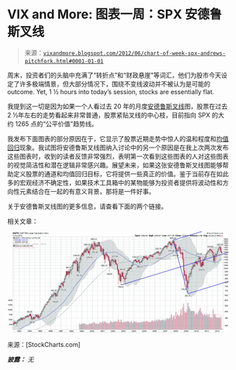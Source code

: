 <!--yml

分类：未分类

日期：2024-05-18 16:28:52

-->

# VIX and More: 图表一周：SPX 安德鲁斯叉线

> 来源：[`vixandmore.blogspot.com/2012/06/chart-of-week-spx-andrews-pitchfork.html#0001-01-01`](http://vixandmore.blogspot.com/2012/06/chart-of-week-spx-andrews-pitchfork.html#0001-01-01)

周末，投资者们的头脑中充满了“转折点”和“财政悬崖”等词汇，他们为股市今天设定了许多极端情景，但大部分情况下，围绕不变线波动并不被认为是可能的 outcome. Yet, 1 ½ hours into today’s session, stocks are essentially flat.

我提到这一切是因为如果一个人看过去 20 年的月度[安德鲁斯叉线](http://vixandmore.blogspot.com/search/label/Andrews%20Pitchfork)图，股票在过去 2 ½年左右的走势看起来非常普通，股票紧贴叉线的中心枝，目前指向 SPX 的大约 1265 点的“公平价值”趋势线。

我发布下面图表的部分原因在于，它显示了股票近期走势中惊人的温和程度和[均值回归](http://vixandmore.blogspot.com/search/label/mean%20reversion)现象。我试图将安德鲁斯叉线图纳入讨论中的另一个原因是在我上次两次发布这些图表时，收到的读者反馈非常强烈，表明第一次看到这些图表的人对这些图表的视觉简洁性和潜在逻辑非常感兴趣。展望未来，如果这张安德鲁斯叉线图能够帮助定义股票的通道和均值回归目标，它将提供一些真正的价值。鉴于当前存在如此多的宏观经济不确定性，如果技术工具箱中的某物能够为投资者提供将波动性和方向性元素结合在一起的有意义背景，那将是一件好事。

关于安德鲁斯叉线图的更多信息，请查看下面的两个链接。

相关文章：

![](img/8cda70e71280b6e76d0ddcee427c244d.png)

来源：[StockCharts.com]

***披露：*** *无*

